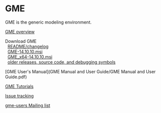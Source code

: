 <link href="markdown.css" rel="stylesheet"></link>

<!---
This file is synced manually to https://forge.isis.vanderbilt.edu/gme/
See also  https://svn.isis.vanderbilt.edu/GMESRC/trunk/Doc/GME_release_howto.txt
-->

GME
===

GME is the generic modeling environment.

[GME overview](http://www.isis.vanderbilt.edu/Projects/gme/)

Download GME  
&nbsp; [README/changelog](http://repo.isis.vanderbilt.edu/GME/14.10.10/README.txt)  
&nbsp; <a href="http://repo.isis.vanderbilt.edu/GME/14.10.10/GME-14.10.10.msi" id="win32_installer">GME-14.10.10.msi</a>  
&nbsp; <a href="http://repo.isis.vanderbilt.edu/GME/14.10.10/GME_x64-14.10.10.msi" id="win64_installer">GME_x64-14.10.10.msi</a>  
&nbsp; [older releases, source code, and debugging symbols](http://repo.isis.vanderbilt.edu/GME/old/)  

[GME User's Manual](GME Manual and User Guide/GME Manual and User Guide.pdf)

[GME Tutorials](Tutorial/index.html)

[Issue tracking](http://escher.isis.vanderbilt.edu/JIRA/browse/GME)

[gme-users Mailing list](http://list.isis.vanderbilt.edu/mailman/listinfo/gme-users)

<script>
var platform = 'Unknown';
function find_platform() {
  ua = navigator.userAgent;

  if (ua.search(/Win64; x64;/i) >= 0 || ua.search(/WOW64/i) >= 0) {
    platform = 'win64';
  } else if (ua.search(/Intel Mac OS X 10.[6789]/i) >= 0) {
    platform = 'macintel64';
  } else if (navigator.platform) {
    platform = navigator.platform.toLowerCase();
  }
};
find_platform();
document.getElementById(platform + "_installer").style.fontWeight = "bold";
</script>